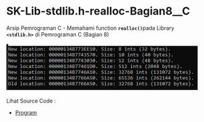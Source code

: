 # SK-Lib-stdlib.h-realloc-Bagian8__C
Arsip Pemrograman C - Memahami function <code><b>realloc()</b></code>pada Library <code><b>&lt;stdlib.h></b></code> di Pemrograman C (Bagian 8)<br><br>
<img src="https://github.com/RizkyKhapidsyah/SK-Lib-stdlib.h-realloc-Bagian8__C/blob/master/SK-Lib-stdlib.h-realloc-Bagian8__C/x64/result/001.JPG"><br><br>
Lihat Source Code : <br>
- <a href="https://github.com/RizkyKhapidsyah/SK-Lib-stdlib.h-realloc-Bagian8__C/blob/master/SK-Lib-stdlib.h-realloc-Bagian8__C/Source.c">Program</a>
